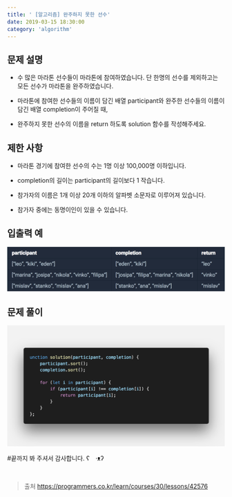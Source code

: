 ```yaml
---
title: ' [알고리즘] 완주하지 못한 선수'
date: 2019-03-15 18:30:00
category: 'algorithm'
---
```


문제 설명
-------

- 수 많은 마라톤 선수들이 마라톤에 참여하였습니다. 단 한명의 선수를 제외하고는 모든 선수가 마라톤을 완주하였습니다.

- 마라톤에 참여한 선수들의 이름이 담긴 배열 participant와 완주한 선수들의 이름이 담긴 배열 completion이 주어질 때, 

- 완주하지 못한 선수의 이름을 return 하도록 solution 함수를 작성해주세요.

제한 사항
-------

- 마라톤 경기에 참여한 선수의 수는 1명 이상 100,000명 이하입니다.

- completion의 길이는 participant의 길이보다 1 작습니다.

- 참가자의 이름은 1개 이상 20개 이하의 알파벳 소문자로 이루어져 있습니다.

- 참가자 중에는 동명이인이 있을 수 있습니다.

입출력 예
-------

![](../../../assets/programmers/programmers.1.example.png)

문제 풀이
-------

![](../../../assets/programmers/programmers.1.solution.png)

#끝까지 봐 주셔서 감사합니다.  ʕ　·ᴥʔ

<br />

> 출처  <a href="https://programmers.co.kr/learn/courses/30/lessons/42576" target="_blank">https://programmers.co.kr/learn/courses/30/lessons/42576</a>
